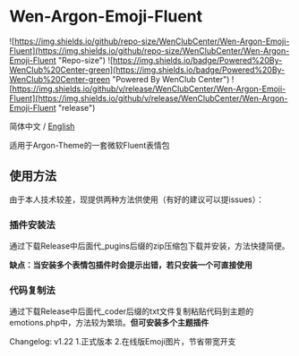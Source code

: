 # Wen-Argon-Emoji-Fluent
![https://img.shields.io/github/repo-size/WenClubCenter/Wen-Argon-Emoji-Fluent](https://img.shields.io/github/repo-size/WenClubCenter/Wen-Argon-Emoji-Fluent "Repo-size")
![https://img.shields.io/badge/Powered%20By-WenClub%20Center-green](https://img.shields.io/badge/Powered%20By-WenClub%20Center-green "Powered By WenClub Center")
![https://img.shields.io/github/v/release/WenClubCenter/Wen-Argon-Emoji-Fluent](https://img.shields.io/github/v/release/WenClubCenter/Wen-Argon-Emoji-Fluent "release")

简体中文&nbsp;/&nbsp;[English](./README_en.md)

适用于Argon-Theme的一套微软Fluent表情包
## 使用方法
由于本人技术较差，现提供两种方法供使用（有好的建议可以提issues）： 
### 插件安装法
通过下载Release中后面代_pugins后缀的zip压缩包下载并安装，方法快捷简便。

**缺点：当安装多个表情包插件时会提示出错，若只安装一个可直接使用**

### 代码复制法
通过下载Release中后面代_coder后缀的txt文件复制粘贴代码到主题的emotions.php中，方法较为繁琐。**但可安装多个主题插件**

Changelog:
v1.22
1.正式版本
2.在线版Emoji图片，节省带宽开支
